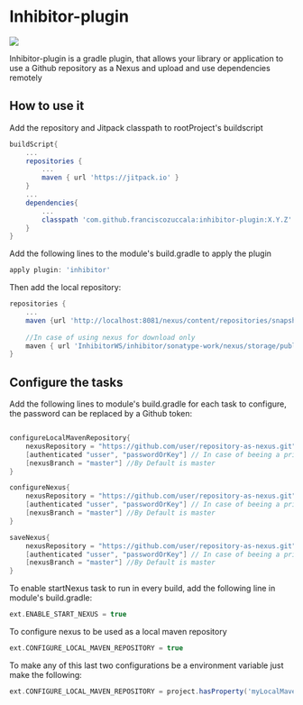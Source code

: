 # Inhibitor-plugin

[![](https://jitpack.io/v/franciscozuccala/inhibitor-plugin.svg)](https://jitpack.io/#franciscozuccala/inhibitor-plugin)

Inhibitor-plugin is a gradle plugin, that allows your library or application to use a Github repository
as a Nexus and upload and use dependencies remotely

## How to use it
Add the repository and Jitpack classpath to rootProject's buildscript
```gradle
buildScript{
    ...
    repositories {
        ...
        maven { url 'https://jitpack.io' }
    }
    ...
    dependencies{
        ...
        classpath 'com.github.franciscozuccala:inhibitor-plugin:X.Y.Z'
    }
}
```

Add the following lines to the module's build.gradle to apply the plugin
```gradle
apply plugin: 'inhibitor'
```

Then add the local repository:
```gradle
repositories {
    ...
    maven {url 'http://localhost:8081/nexus/content/repositories/snapshots/'}
    
    //In case of using nexus for download only
    maven { url 'InhibitorWS/inhibitor/sonatype-work/nexus/storage/public'}
}
```

## Configure the tasks
Add the following lines to module's build.gradle for each task to configure, 
the password can be replaced by a Github token:

```gradle

configureLocalMavenRepository{
    nexusRepository = "https://github.com/user/repository-as-nexus.git"
    [authenticated "usser", "passwordOrKey"] // In case of beeing a private repository or need write access
    [nexusBranch = "master"] //By Default is master
}

configureNexus{
    nexusRepository = "https://github.com/user/repository-as-nexus.git"
    [authenticated "usser", "passwordOrKey"] // In case of beeing a private repository or need write access
    [nexusBranch = "master"] //By Default is master
}

saveNexus{
    nexusRepository = "https://github.com/user/repository-as-nexus.git"
    [authenticated "usser", "passwordOrKey"] // In case of beeing a private repository or need write access
    [nexusBranch = "master"] //By Default is master
}

```
To enable startNexus task to run in every build, add the following line
in module's build.gradle:
```gradle
ext.ENABLE_START_NEXUS = true
```

To configure nexus to be used as a local maven repository
```gradle
ext.CONFIGURE_LOCAL_MAVEN_REPOSITORY = true
```

To make any of this last two configurations be a environment variable just make the following:
```gradle
ext.CONFIGURE_LOCAL_MAVEN_REPOSITORY = project.hasProperty('myLocalMavenProperty') ? project.ext.get('myLocalMavenProperty') : System.getenv('myLocalMavenProperty')
```
